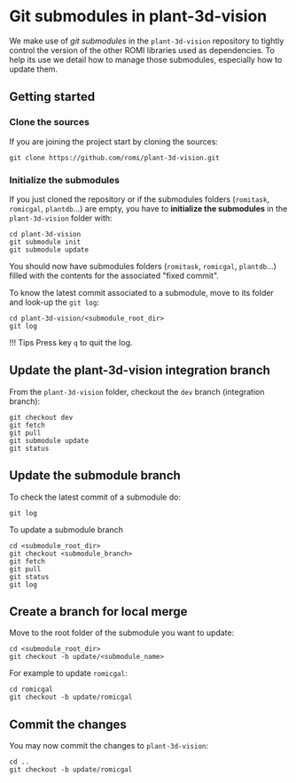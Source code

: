 # Git submodules in plant-3d-vision

We make use of _git submodules_ in the `plant-3d-vision` repository to tightly control the version of the other ROMI libraries used as dependencies.
To help its use we detail how to manage those submodules, especially how to update them.

## Getting started

### Clone the sources

If you are joining the project start by cloning the sources:

```shell
git clone https://github.com/romi/plant-3d-vision.git
```

### Initialize the submodules
If you just cloned the repository or if the submodules folders (`romitask`, `romicgal`, `plantdb`...) are empty, you have to **initialize the submodules** in the `plant-3d-vision` folder with:

```shell
cd plant-3d-vision
git submodule init
git submodule update
```

You should now have submodules folders (`romitask`, `romicgal`, `plantdb`...) filled with the contents for the associated "fixed commit".

To know the latest commit associated to a submodule, move to its folder and look-up the `git log`:

```shell
cd plant-3d-vision/<submodule_root_dir>
git log
```

!!! Tips
    Press key `q` to quit the log.

## Update the plant-3d-vision integration branch

From the `plant-3d-vision` folder, checkout the `dev` branch (integration branch):

```shell
git checkout dev
git fetch
git pull
git submodule update
git status
```

## Update the submodule branch

To check the latest commit of a submodule do:

```shell
git log
```

To update a submodule branch

```shell
cd <submodule_root_dir>
git checkout <submodule_branch>
git fetch
git pull
git status
git log
```

## Create a branch for local merge

Move to the root folder of the submodule you want to update:

```shell
cd <submodule_root_dir>
git checkout -b update/<submodule_name>
```

For example to update `romicgal`:

```shell
cd romicgal
git checkout -b update/romicgal
```

## Commit the changes

You may now commit the changes to `plant-3d-vision`:

```shell
cd ..
git checkout -b update/romicgal
```
